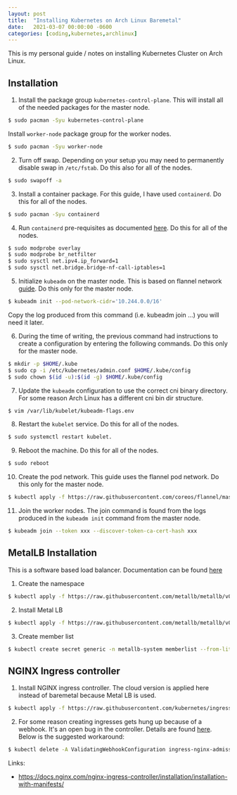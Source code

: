 ```yaml
---
layout: post
title:  "Installing Kubernetes on Arch Linux Baremetal"
date:   2021-03-07 00:00:00 -0600
categories: [coding,kubernetes,archlinux]
---
```

This is my personal guide / notes on installing Kubernetes Cluster on Arch Linux.

## Installation
1. Install the package group `kubernetes-control-plane`. This will install all of the needed packages for the master node.
```bash
$ sudo pacman -Syu kubernetes-control-plane
```
Install `worker-node` package group for the worker nodes.
```bash
$ sudo pacman -Syu worker-node
```

2. Turn off swap. Depending on your setup you may need to permanently disable swap in `/etc/fstab`. Do this also for all of the nodes.
```bash
$ sudo swapoff -a
```

3.  Install a container package. For this guide, I have used `containerd`. Do this for all of the nodes.
```bash
$ sudo pacman -Syu containerd
```

4. Run `containerd` pre-requisites as documented [here](https://kubernetes.io/docs/setup/production-environment/container-runtimes/#containerd). Do this for all of the nodes.
```bash
$ sudo modprobe overlay
$ sudo modprobe br_netfilter
$ sudo sysctl net.ipv4.ip_forward=1
$ sudo sysctl net.bridge.bridge-nf-call-iptables=1
```

5. Initialize `kubeadm` on the master node. This is based on flannel network [guide](https://github.com/coreos/flannel/blob/master/Documentation/kubernetes.md). Do this only for the master node.
```bash
$ kubeadm init --pod-network-cidr='10.244.0.0/16'
```

Copy the log produced from this command (i.e. kubeadm join ...) you will need it later.

6. During the time of writing, the previous command had instructions to create a configuration by entering the following commands. Do this only for the master node.
```bash
$ mkdir -p $HOME/.kube 
$ sudo cp -i /etc/kubernetes/admin.conf $HOME/.kube/config 
$ sudo chown $(id -u):$(id -g) $HOME/.kube/config
```

7. Update the `kubeadm` configuration to use the correct cni binary directory. For some reason Arch Linux has a different cni bin dir structure.
```bash
$ vim /var/lib/kubelet/kubeadm-flags.env
```

8. Restart the `kubelet` service. Do this for all of the nodes.
```bash
$ sudo systemctl restart kubelet.
```

9. Reboot the machine. Do this for all of the nodes.
```bash
$ sudo reboot
```

10. Create the pod network. This guide uses the flannel pod network. Do this only for the master node.
```bash
$ kubectl apply -f https://raw.githubusercontent.com/coreos/flannel/master/Documentation/kube-flannel.yml
```

11. Join the worker nodes. The join command is found from the logs produced in the `kubeadm init` command from the master node.
```bash
$ kubeadm join --token xxx --discover-token-ca-cert-hash xxx
```

## MetalLB Installation
This is a software based load balancer. Documentation can be found [here](https://metallb.universe.tf/installation/)

1. Create the namespace
```bash
$ kubectl apply -f https://raw.githubusercontent.com/metallb/metallb/v0.9.5/manifests/namespace.yaml
```

2. Install Metal LB
```bash
$ kubectl apply -f https://raw.githubusercontent.com/metallb/metallb/v0.9.5/manifests/metallb.yaml
```

3. Create member list
```bash
$ kubectl create secret generic -n metallb-system memberlist --from-literal=secretkey="$(openssl rand -base64 128)"
```

## NGINX Ingress controller
1. Install NGINX ingress controller. The cloud version is applied here instead of baremetal because Metal LB is used.
```bash
$ kubectl apply -f https://raw.githubusercontent.com/kubernetes/ingress-nginx/master/deploy/static/provider/cloud/deploy.yaml
```

2. For some reason creating ingresses gets hung up because of a webhook. It's an open bug in the controller. Details are found [here](https://github.com/kubernetes/ingress-nginx/issues/5401#issuecomment-662424306). Below is the suggested workaround:
```bash
$ kubectl delete -A ValidatingWebhookConfiguration ingress-nginx-admission

```

Links:
* https://docs.nginx.com/nginx-ingress-controller/installation/installation-with-manifests/